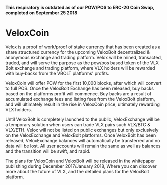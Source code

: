 **This respiratory is outdated as of our POW/POS to ERC-20 Coin Swap, completed on September 25 2018**

# VeloxCoin
Velox is a proof of work/proof of stake currency that has been created as a share structured currency for the
upcoming VeloxBolt decentralized & anonymous exchange and trading platform. Velox will be mined, transacted,
traded, and will serve the purpose as the pow/pos based token of the VLX Bolt exchange and trading platform,
where VLX holders will be rewarded with buy-backs from the VBOLT platforms' profits.

VeloxCoin will offer POW for the first 10,000 blocks, after which will convert to full POS. Once the VeloxBolt
Exchange has been released, buy backs based on the platforms profit will commence. Buy backs are a result
of accumulated exchange fees and listing fees from the VeloxBolt platform, and will ultimately result in the rise
in VeloxCoin price, ultimately rewarding VLX holders.

Until VeloxBolt is completely launched to the public, VeloxExchange will be a temporary solution when users can
trade VLX pairs such VLX/BTC & VLX/ETH. Velox will not be listed on public exchanges but only exclusively on the
VeloxExchange and VeloxBolt platforms. Once VeloxBolt has been released, VeloxExchange balances will automatically
be transferred and no data will be lost. All user accounts will remain the same as well as balances and the transition will be swift, and rapid.

The plans for VeloxCoin and VeloxBolt will be released in the whitepaper publishing during December 2017/January 2018,
Where you can discover more about the future of VLX, and the detailed plans for the VeloxBolt platform.
